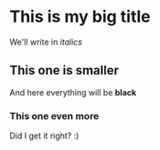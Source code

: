 
# This is my big title
We'll write in *italics*
## This one is smaller
And here everything will be ****black****
### This one even more

Did I get it right? :)

